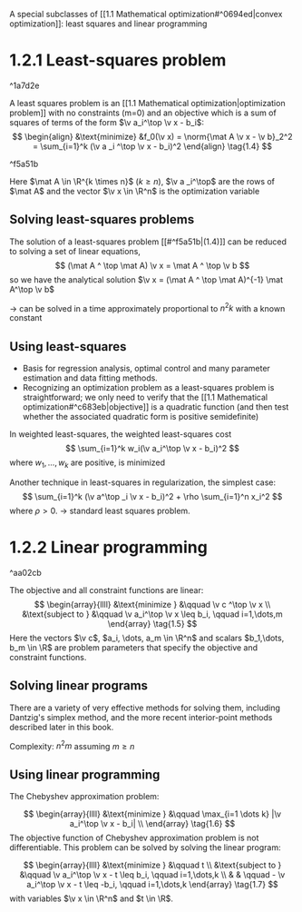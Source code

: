 A special subclasses of [[1.1 Mathematical optimization#^0694ed|convex optimization]]: least squares and linear programming

# 1.2.1 Least-squares problem

^1a7d2e

A least squares problem is an [[1.1 Mathematical optimization|optimization problem]] with no constraints (m=0) and an objective which is a sum of squares of terms of the form $\v a_i^\top \v x - b_i$:
$$
\begin{align}
&\text{minimize} &f_0(\v x) = \norm{\mat A \v x - \v b}_2^2 = \sum_{i=1}^k (\v a _i ^\top \v x - b_i)^2 
\end{align} \tag{1.4}
$$

^f5a51b

Here $\mat A \in \R^{k \times n}$ ($k \geq n$), $\v a _i^\top$ are the rows of $\mat A$ and the vector $\v x \in \R^n$ is the optimization variable
## Solving least-squares problems
The solution of a least-squares problem [[#^f5a51b|(1.4)]] can be reduced to solving a set of linear equations, 
$$
(\mat A ^ \top \mat A) \v x = \mat A ^ \top \v b
$$
so we have the analytical solution $\v x =  (\mat A ^ \top \mat A)^{-1} \mat A^\top \v b$ 

-> can be solved in a time approximately proportional to $n^2k$ with a known constant

## Using least-squares
- Basis for regression analysis, optimal control and many parameter estimation and data fitting methods.
- Recognizing an optimization problem as a least-squares problem is straightforward; we only need to verify that the [[1.1 Mathematical optimization#^c683eb|objective]] is a quadratic function (and then test whether the associated quadratic form is positive semidefinite)

In weighted least-squares, the weighted least-squares cost
$$
\sum_{i=1}^k w_i(\v a_i^\top \v x - b_i)^2
$$
where $w_1, \dots, w_k$ are positive, is minimized

Another technique in least-squares in regularization, the simplest case:
$$
\sum_{i=1}^k (\v a^\top _i \v x - b_i)^2 + \rho \sum_{i=1}^n x_i^2
$$
where $\rho > 0$. -> standard least squares problem. 

# 1.2.2 Linear programming

^aa02cb

The objective and all constraint functions are linear:
$$
\begin{array}{llll}
&\text{minimize } &\qquad \v c ^\top \v x \\
&\text{subject to } &\qquad \v a_i^\top \v x \leq b_i, \qquad i=1,\dots,m
\end{array}
\tag{1.5}
$$
Here the vectors $\v c$, $a_i, \dots, a_m \in \R^n$ and scalars $b_1,\dots, b_m \in \R$ are problem parameters that specify the objective and constraint functions.

## Solving linear programs
There are a variety of very effective methods for solving them, including Dantzig's simplex method, and the more recent interior-point methods described later in this book.

Complexity: $n^2 m$ assuming $m \geq n$

## Using linear programming
The Chebyshev approximation problem:

$$
\begin{array}{llll}
&\text{minimize } &\qquad \max_{i=1 \dots k} |\v a_i^\top \v x - b_i| \\
\end{array}
\tag{1.6}
$$
The objective function of Chebyshev approximation problem is not differentiable. 
This problem can be solved by solving the linear program:

$$
\begin{array}{llll}
&\text{minimize } &\qquad t \\
&\text{subject to } &\qquad \v a_i^\top \v x - t \leq b_i, \qquad i=1,\dots,k \\
& & \qquad - \v a_i^\top \v x - t \leq -b_i, \qquad i=1,\dots,k 
\end{array}
\tag{1.7}
$$
with variables $\v x \in \R^n$ and $t \in \R$.